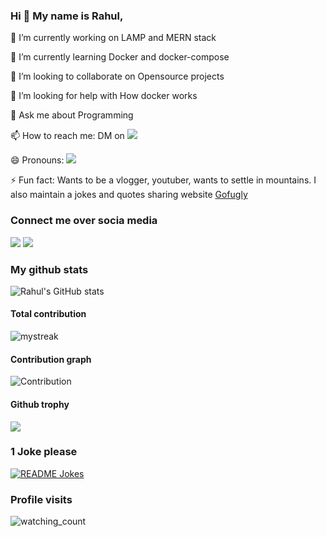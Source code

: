 ### Hi 👋 My name is Rahul,

<!--
**rahul05ranjan/rahul05ranjan** is a ✨ _special_ ✨ repository because its `README.md` (this file) appears on your GitHub profile.

Here are some ideas to get you started:
-->

🔭 I’m currently working on LAMP and MERN stack

🌱 I’m currently learning Docker and docker-compose 

👯 I’m looking to collaborate on Opensource projects

🤔 I’m looking for help with How docker works

💬 Ask me about Programming

📫 How to reach me:  DM on [<img src="https://img.shields.io/badge/Twitter-1DA1F2?style=for-the-badge&logo=twitter&logoColor=white" />](https://twitter.com/rahul05ranjan "DM on twitter")

😄 Pronouns: [<img src="https://qrcreator.site/assets/favicon.a21b8b49.ico" />](https://qrcreator.site/ "WIP")

⚡ Fun fact: Wants to be a vlogger, youtuber, wants to settle in mountains. I also maintain a jokes and quotes sharing website [Gofugly](https://gofugly.in "Gofugly")

### Connect me over socia media

[<img src="https://img.shields.io/badge/Twitter-1DA1F2?style=for-the-badge&logo=twitter&logoColor=white" />](https://twitter.com/rahul05ranjan "Twitter") [<img src="https://img.shields.io/badge/LinkedIn-0077B5?style=for-the-badge&logo=linkedin&logoColor=white" />](https://www.linkedin.com/in/rahulswt7/ "LinkedIn") 

### My github stats

![Rahul's GitHub stats](https://github-readme-stats.vercel.app/api?username=rahul05ranjan&show_icons=true&theme=radical)

#### Total contribution

<img src="https://github-readme-streak-stats.herokuapp.com/?user=rahul05ranjan&theme=tokyonight" alt="mystreak"/>

#### Contribution graph

![Contribution](https://activity-graph.herokuapp.com/graph?username=rahul05ranjan&theme=react-dark&hide_border=true&area=true)

#### Github trophy

<img src="https://github-profile-trophy.vercel.app/?username=rahul05ranjan&theme=juicyfresh&no-bg=true" />

### 1 Joke please

<a href="https://readme-jokes.vercel.app"><img align="center" src="https://readme-jokes.vercel.app/api" alt="README Jokes"></a>

### Profile visits

<img src="https://komarev.com/ghpvc/?username=rahul05ranjan&color=brightgreen" alt="watching_count" />
